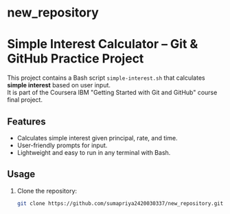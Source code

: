 # new_repository
# Simple Interest Calculator – Git & GitHub Practice Project

This project contains a Bash script `simple-interest.sh` that calculates **simple interest** based on user input.  
It is part of the Coursera IBM "Getting Started with Git and GitHub" course final project.

## Features

- Calculates simple interest given principal, rate, and time.
- User-friendly prompts for input.
- Lightweight and easy to run in any terminal with Bash.

## Usage

1. Clone the repository:
   ```bash
   git clone https://github.com/sumapriya2420030337/new_repository.git
